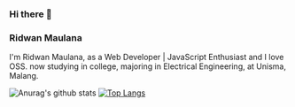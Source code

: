 ### Hi there 👋

### Ridwan Maulana

I'm Ridwan Maulana, as a Web Developer | JavaScript Enthusiast and I love OSS.
now studying in college, majoring in Electrical Engineering, at Unisma, Malang.

![Anurag's github stats](https://github-readme-stats.vercel.app/api?username=R1dwanMaulana&show_icons=true&theme=radical)
[![Top Langs](https://github-readme-stats.vercel.app/api/top-langs/?username=R1dwanMaulana&theme=radical)](https://github.com/anuraghazra/github-readme-stats)
